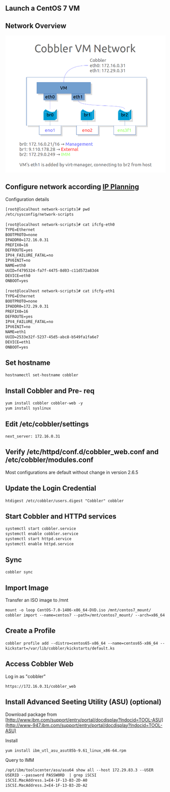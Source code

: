 ## Launch a CentOS 7 VM

## Network Overview
![Cobbler Network](images/20140902_cobbler_nw.png)

## Configure network according [IP Planning](IPPlanning.markdown)
Configuration details    

	[root@localhost network-scripts]# pwd
	/etc/sysconfig/network-scripts

	[root@localhost network-scripts]# cat ifcfg-eth0
	TYPE=Ethernet
	BOOTPROTO=none
	IPADDR0=172.16.0.31
	PREFIX0=16
	DEFROUTE=yes
	IPV4_FAILURE_FATAL=no
	IPV6INIT=no
	NAME=eth0
	UUID=f4795324-fa7f-4475-8d03-c11d572a83d4
	DEVICE=eth0
	ONBOOT=yes

	[root@localhost network-scripts]# cat ifcfg-eth1
	TYPE=Ethernet
	BOOTPROTO=none
	IPADDR0=172.29.0.31
	PREFIX0=16
	DEFROUTE=yes
	IPV4_FAILURE_FATAL=no
	IPV6INIT=no
	NAME=eth1
	UUID=2533e32f-5237-45d5-abc8-b549fa1fa6e7
	DEVICE=eth1
	ONBOOT=yes

## Set hostname
	hostnamectl set-hostname cobbler

## Install Cobbler and Pre- req
	yum install cobbler cobbler-web -y
	yum install syslinux

## Edit /etc/cobbler/settings
	next_server: 172.16.0.31

## Verify /etc/httpd/conf.d/cobbler_web.conf and /etc/cobbler/modules.conf    
Most configurations are default without change in version 2.6.5

## Update the Login Credential
	htdigest /etc/cobbler/users.digest "Cobbler" cobbler

## Start Cobbler and HTTPd services
	systemctl start cobbler.service
	systemctl enable cobbler.service
	systemctl start httpd.service
	systemctl enable httpd.service

## Sync
	cobbler sync

## Import Image    
Transfer an ISO image to /mnt    

	mount -o loop CentOS-7.0-1406-x86_64-DVD.iso /mnt/centos7_mount/
	cobbler import --name=centos7 --path=/mnt/centos7_mount/ --arch=x86_64

## Create a Profile
	cobbler profile add --distro=centos65-x86_64 --name=centos65-x86_64 --kickstart=/var/lib/cobbler/kickstarts/default.ks

## Access Cobbler Web    
Log in as "cobbler"    

	https://172.16.0.31/cobbler_web

## Install Advanced Seeting Utility (ASU) (optional)
Download package from [http://www.ibm.com/support/entry/portal/docdisplay?lndocid=TOOL-ASU](http://www-947.ibm.com/support/entry/portal/docdisplay?lndocid=TOOL-ASU)

Install    

	yum install ibm_utl_asu_asut85b-9.61_linux_x86-64.rpm    

Query to IMM    

	/opt/ibm/toolscenter/asu/asu64 show all --host 172.29.83.3 --USER USERID --password PASSW0RD  | grep iSCSI
	iSCSI.MacAddress.1=E4-1F-13-B3-2D-A0
	iSCSI.MacAddress.2=E4-1F-13-B3-2D-A2

